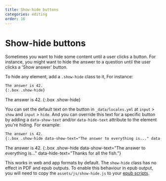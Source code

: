 ```yaml
---
title: Show-hide buttons
categories: editing
order: 16
---
```


# Show-hide buttons

Sometimes you want to hide some content until a user clicks a button. For instance, you might want to hide the answer to a question until the user clicks a 'Show answer' button.

To hide any element, add a `.show-hide` class to it, For instance:

```md
The answer is 42.
{:.box .show-hide}
```

The answer is 42.
{:.box .show-hide}

You can set the default text on the button in `_data/locales.yml` at `input` > `show` and `input` > `hide`. And you can override this text for a specific button by adding a `data-show-text` and/or `data-hide-text` attribute to the element you're hiding. For example:

```md
The answer is 42.
{:.box .show-hide data-show-text="The answer to everything is..." data-hide-text="Thanks for all the fish."}
```

The answer is 42.
{:.box .show-hide data-show-text="The answer to everything is..." data-hide-text="Thanks for all the fish."}

This works in web and app formats by default. The `show-hide` class has no effect in PDF and epub outputs. To enable this behaviour in epub output, you will need to copy the `assets/js/show-hide.js` to your [epub scripts](../advanced/javascript.html#adding-scripts-to-epubs).
